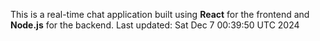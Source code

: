This is a real-time chat application built using **React** for the frontend and **Node.js** for the backend.
Last updated: Sat Dec  7 00:39:50 UTC 2024
